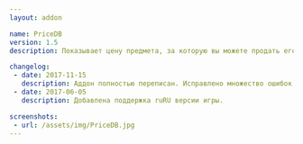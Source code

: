 ```yaml
---
layout: addon

name: PriceDB
version: 1.5
description: Показывает цену предмета, за которую вы можете продать его торговцу.

changelog:
 - date: 2017-11-15
   description: Аддон полностью переписан. Исправлено множество ошибок. Работа аддона не зависит от языка клиента и сервера.
 - date: 2017-06-05
   description: Добавлена поддержка ruRU версии игры.

screenshots:
 - url: /assets/img/PriceDB.jpg
---
```

